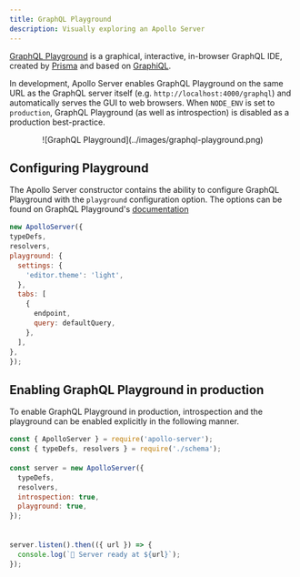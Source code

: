 ```yaml
---
title: GraphQL Playground
description: Visually exploring an Apollo Server
---
```


[GraphQL Playground](https://github.com/prismagraphql/graphql-playground) is a graphical, interactive, in-browser GraphQL IDE, created by [Prisma](https://www.prisma.io/) and based on [GraphiQL](https://github.com/graphql/graphiql).

In development, Apollo Server enables GraphQL Playground on the same URL as the GraphQL server itself (e.g. `http://localhost:4000/graphql`) and automatically serves the GUI to web browsers.  When `NODE_ENV` is set to `production`, GraphQL Playground (as well as introspection) is disabled as a production best-practice.

<div align="center">
![GraphQL Playground](../images/graphql-playground.png)
</div>

## Configuring Playground

The Apollo Server constructor contains the ability to configure GraphQL Playground with the `playground` configuration option. The options can be found on GraphQL Playground's [documentation](https://github.com/prismagraphql/graphql-playground/#usage)

```js
new ApolloServer({
typeDefs,
resolvers,
playground: {
  settings: {
    'editor.theme': 'light',
  },
  tabs: [
    {
      endpoint,
      query: defaultQuery,
    },
  ],
},
});
```

## Enabling GraphQL Playground in production

To enable GraphQL Playground in production, introspection and the playground can be enabled explicitly in the following manner.

```js line=7-8
const { ApolloServer } = require('apollo-server');
const { typeDefs, resolvers } = require('./schema');

const server = new ApolloServer({
  typeDefs,
  resolvers,
  introspection: true,
  playground: true,
});


server.listen().then(({ url }) => {
  console.log(`🚀 Server ready at ${url}`);
});
```
